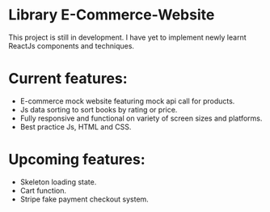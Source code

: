 # Library E-Commerce-Website

This project is still in development. I have yet to implement newly learnt ReactJs components and techniques.

# Current features:
  - E-commerce mock website featuring mock api call for products.
  - Js data sorting to sort books by rating or price.
  - Fully responsive and functional on variety of screen sizes and platforms.
  - Best practice Js, HTML and CSS.
  
# Upcoming features:
  - Skeleton loading state.
  - Cart function.
  - Stripe fake payment checkout system.
